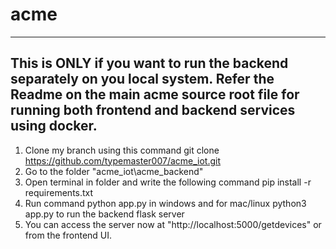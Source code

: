 # acme

--------------------------------------------------------------------------------------------------------------
This is ONLY if you want to run the backend separately on you local system. Refer the Readme on the main acme source root file for running both frontend and backend services using docker.
---------------------------------------------------------------------------------------------------------------

1. Clone my branch using this command git clone https://github.com/typemaster007/acme_iot.git
2. Go to the folder "acme_iot\acme_backend\"
3. Open terminal in folder and write the following command pip install -r requirements.txt
4. Run command python app.py in windows and for mac/linux python3 app.py to run the backend flask server
5. You can access the server now at "http://localhost:5000/getdevices" or from the frontend UI.